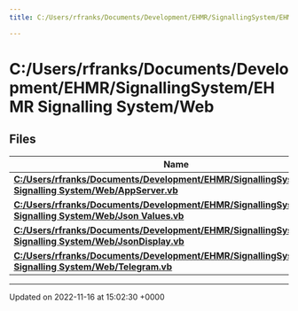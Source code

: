 ```yaml
---
title: C:/Users/rfranks/Documents/Development/EHMR/SignallingSystem/EHMR Signalling System/Web

---
```


# C:/Users/rfranks/Documents/Development/EHMR/SignallingSystem/EHMR Signalling System/Web



## Files

| Name           |
| -------------- |
| **[C:/Users/rfranks/Documents/Development/EHMR/SignallingSystem/EHMR Signalling System/Web/AppServer.vb](/SignallingSystem-doc/vb/Files/AppServer_8vb/#file-appserver.vb)**  |
| **[C:/Users/rfranks/Documents/Development/EHMR/SignallingSystem/EHMR Signalling System/Web/Json Values.vb](/SignallingSystem-doc/vb/Files/Json_01Values_8vb/#file-json-values.vb)**  |
| **[C:/Users/rfranks/Documents/Development/EHMR/SignallingSystem/EHMR Signalling System/Web/JsonDisplay.vb](/SignallingSystem-doc/vb/Files/JsonDisplay_8vb/#file-jsondisplay.vb)**  |
| **[C:/Users/rfranks/Documents/Development/EHMR/SignallingSystem/EHMR Signalling System/Web/Telegram.vb](/SignallingSystem-doc/vb/Files/Telegram_8vb/#file-telegram.vb)**  |






-------------------------------

Updated on 2022-11-16 at 15:02:30 +0000
